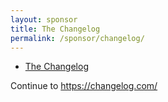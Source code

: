 ```yaml
---
layout: sponsor
title: The Changelog
permalink: /sponsor/changelog/
---
```


<ul class="sponsors">
	<li class="sponsor solo icon-sponsor icon-sponsor-changelog"><a href="https://changelog.com/">The Changelog</a></li>
</ul>

Continue to <a href="https://changelog.com/">https://changelog.com/</a>